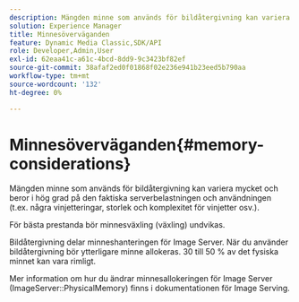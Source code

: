 ```yaml
---
description: Mängden minne som används för bildåtergivning kan variera mycket och beror i hög grad på den faktiska serverbelastningen och användningen (t.ex. några vinjetteringar, storlek och komplexitet för vinjetter osv.).
solution: Experience Manager
title: Minnesöverväganden
feature: Dynamic Media Classic,SDK/API
role: Developer,Admin,User
exl-id: 62eaa41c-a61c-4bcd-8dd9-9c3423bf82ef
source-git-commit: 38afaf2ed0f01868f02e236e941b23eed5b790aa
workflow-type: tm+mt
source-wordcount: '132'
ht-degree: 0%

---
```


# Minnesöverväganden{#memory-considerations}

Mängden minne som används för bildåtergivning kan variera mycket och beror i hög grad på den faktiska serverbelastningen och användningen (t.ex. några vinjetteringar, storlek och komplexitet för vinjetter osv.).

För bästa prestanda bör minnesväxling (växling) undvikas.

Bildåtergivning delar minneshanteringen för Image Server. När du använder bildåtergivning bör ytterligare minne allokeras. 30 till 50 % av det fysiska minnet kan vara rimligt.

Mer information om hur du ändrar minnesallokeringen för Image Server (ImageServer::PhysicalMemory) finns i dokumentationen för Image Serving.
